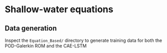 # Shallow-water equations

## Data generation
Inspect the `Equation_Based/` directory to generate training data for both the POD-Galerkin ROM and the CAE-LSTM